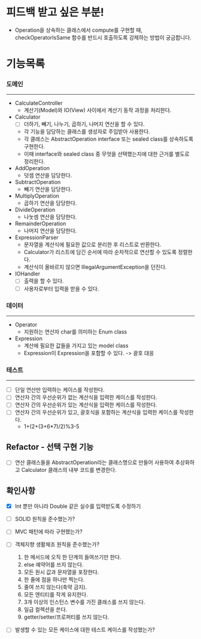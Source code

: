 # 피드백 받고 싶은 부분!
- Operation을 상속하는 클래스에서 compute를 구현할 때, checkOperatorIsSame 함수를 반드시 호출하도록 강제하는 방법이 궁금합니다.

# 기능목록

### 도메인

___

- CalculateController
    - 계산기(Model)와 IO(View) 사이에서 계산기 동작 과정을 처리한다.
- Calculator
    - [ ] 더하기, 빼기, 나누기, 곱하기, 나머지 연산을 할 수 있다.
    - 각 기능을 담당하는 클래스를 생성자로 주입받아 사용한다.
    - 각 클래스는 AbstractOperation interface 또는 sealed class를 상속하도록 구현한다.
    - 이때 interface와 sealed class 중 무엇을 선택했는지에 대한 근거를 별도로 정리한다.
- AddOperation
    - 덧셈 연산을 담당한다.
- SubtractOperation
    - 빼기 연산을 담당한다.
- MultiplyOperation
    - 곱하기 연산을 담당한다.
- DivideOperation
    - 나눗셈 연산을 담당한다.
- RemainderOperation
    - 나머지 연산을 담당한다.
- ExpressionParser
    - 문자열을 계산식에 필요한 값으로 분리한 후 리스트로 반환한다.
    - Calculator가 리스트에 담긴 순서에 따라 순차적으로 연산할 수 있도록 정렬한다.
    - 계산식이 올바르지 않으면 IllegalArgumentException을 던진다.
- IOHandler
    - [ ] 출력을 할 수 있다.
    - [ ] 사용자로부터 입력을 받을 수 있다.

### 데이터

___

- Operator
    - 지원하는 연산자 char를 의미하는 Enum class
- Expression
    - 계산에 필요한 값들을 가지고 있는 model class
    - Expression이 Expression을 포함할 수 있다. -> 괄호 대응

### 테스트

___

- [ ] 단일 연산만 입력하는 케이스를 작성한다.
- [ ] 연산자 간의 우선순위가 없는 계산식을 입력한 케이스를 작성한다.
- [ ] 연산자 간의 우선순위가 있는 계산식을 입력한 케이스를 작성한다.
- [ ] 연산자 간의 우선순위가 있고, 괄호식을 포함하는 계산식을 입력한 케이스를 작성한다.
    - 1+(2+(3+6*7)/2)%3-5

## Refactor - 선택 구현 기능

- [ ] 연산 클래스들을 AbstractOperation라는 클래스명으로 만들어 사용하여 추상화하고 Calculator 클래스의 내부 코드를 변경한다.

## 확인사항
- [x] Int 뿐만 아니라 Double 같은 실수를 입력받도록 수정하기

- [ ] SOLID 원칙을 준수했는가?
- [ ] MVC 패턴에 따라 구현했는가?
- [ ] 객체지향 생활체조 원칙을 준수했는가?
    1. 한 메서드에 오직 한 단계의 들여쓰기만 한다.
    2. else 예약어를 쓰지 않는다.
    3. 모든 원시 값과 문자열을 포장한다.
    4. 한 줄에 점을 하나만 찍는다.
    5. 줄여 쓰지 않는다(축약 금지).
    6. 모든 엔티티를 작게 유지한다.
    7. 3개 이상의 인스턴스 변수를 가진 클래스를 쓰지 않는다.
    8. 일급 컬렉션을 쓴다.
    9. getter/setter/프로퍼티를 쓰지 않는다.
- [ ] 발생할 수 있는 모든 케이스에 대한 테스트 케이스를 작성했는가?